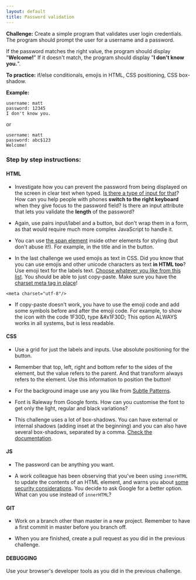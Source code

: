 ```yaml
---
layout: default
title: Password validation
---
```


**Challenge:** Create a simple program that validates user login credentials. The program should prompt the user for a username and a password.

If the password matches the right value, the program should display "**Welcome!**" If it doesn't match, the program should display "**I don't know you.**".

**To practice:** if/else conditionals, emojis in HTML, CSS positioning, CSS box-shadow.

**Example:**

<pre><code class="language-plaintext">username: matt
password: 12345
I don't know you.
</code></pre>

or

<pre><code class="language-plaintext">username: matt
password: abc$123
Welcome!
</code></pre>

### Step by step instructions:

#### HTML

* Investigate how you can prevent the password from being displayed on the screen in clear text when typed. [Is there a type of input for that](https://developer.mozilla.org/en-US/docs/Web/HTML/Element/input)? How can you help people with phones **switch to the right keyboard** when they give focus to the password field? Is there an input attribute that lets you validate the **length** of the password?

* Again, use pairs input/label and a button, but don't wrap them in a form, as that would require much more complex JavaScript to handle it.

* You can use [the span element](https://developer.mozilla.org/en-US/docs/Web/HTML/Element/span) inside other elements for styling (but don't abuse it!). For example, in the title and in the button.

* In the last challenge we used emojis as text in CSS. Did you know that you can use emojis and other unicode characters as text **in HTML too**? Use emoji text for the labels text. [Choose whatever you like from this list](https://en.wikipedia.org/wiki/Miscellaneous_Symbols_and_Pictographs). You should be able to just copy-paste. Make sure you have the [charset meta tag in place](https://www.w3.org/International/questions/qa-html-encoding-declarations)!

```markup
<meta charset="utf-8"/>
```

* If copy-paste doesn't work, you have to use the emoji code and add some symbols before and after the emoji code. For example, to show the icon with the code 1F30D, type &amp;&num;x1F30D; This option ALWAYS works in all systems, but is less readable.

#### CSS

* Use a grid for just the labels and inputs. Use absolute positioning for the button.

* Remember that top, left, right and bottom refer to the sides of the element, but the value refers to the parent. And that transform always refers to the element. Use this information to position the button!

* For the background image use any you like from [Subtle Patterns](https://www.toptal.com/designers/subtlepatterns).

* Font is Raleway from Google fonts. How can you customise the font to get only the light, regular and black variations?

* This challenge uses a lot of box-shadows. You can have external or internal shadows (adding inset at the beginning) and you can also have several box-shadows, separated by a comma. [Check the documentation](https://developer.mozilla.org/en-US/docs/Web/CSS/box-shadow).

#### JS

* The password can be anything you want.

* A work colleague has been observing that you've been using `innerHTML` to update the contents of an HTML element, and warns you about [some security considerations](https://developer.mozilla.org/en-US/docs/Web/API/Element/innerHTML#Security_considerations). You decide to ask Google for a better option. What can you use instead of `innerHTML`?

#### GIT

* Work on a branch other than master in a new project. Remember to have a first commit in master before you branch off.

* When you are finished, create a pull request as you did in the previous challenge.

#### DEBUGGING

Use your browser's developer tools as you did in the previous challenge.
